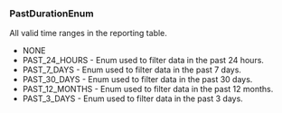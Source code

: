 ### PastDurationEnum
All valid time ranges in the reporting table.

- NONE
- PAST_24_HOURS - Enum used to filter data in the past 24 hours.
- PAST_7_DAYS - Enum used to filter data in the past 7 days.
- PAST_30_DAYS - Enum used to filter data in the past 30 days.
- PAST_12_MONTHS - Enum used to filter data in the past 12 months.
- PAST_3_DAYS - Enum used to filter data in the past 3 days.

